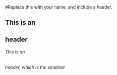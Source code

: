 #Replace this with your name, and include a header.
## This is an <h2> header
###### This is an <h6> header, which is the smallest
